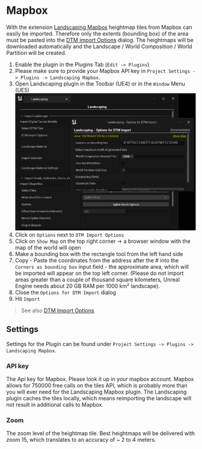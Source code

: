 # Mapbox

With the extension [Landscaping Mapbox](https://www.unrealengine.com/marketplace/en-US/product/landscaping-mapbox) heightmap tiles from Mapbox can easily be imported.
Therefore only the extents (bounding box) of the area must be pasted into the [DTM import Options](heights?id=import-area-optional) dialog. The heightmaps will be downloaded automatically and the Landscape / World Composition / World Partition will be created.  

1. Enable the plugin in the Plugins Tab (`Edit -> Plugins`)
2. Please make sure to provide your Mapbox API key in `Project Settings -> Plugins -> Landscaping Mapbox`.
3. Open Landscaping plugin in the Toolbar (UE4) or in the `Window` Menu (UE5)  
![Landscaping Mapbox](_media/ue4_landscaping_dtm_huge.jpg)  
4. Click on `Options` next to `DTM Import Options`
5. Click on `Show Map` on the top right corner -> a browser window with the map of the world will open
6. Make a bounding box with the rectangle tool from the left hand side
7. Copy - Paste the coordinates from the address after the # into the `Corners as bounding box` input field - the approximate area, which will be imported will appear on the top left corner. (Please do not import areas greater than a couple of thousand square kilometers, Unreal Engine needs about 20 GB RAM per 1000 km² landscape).
8. Close the `Options for DTM Import` dialog
9. Hit `Import`

> See also [DTM Import Options](heights?id=import-area-optional)

## Settings

Settings for the Plugin can be found under `Project Settings -> Plugins -> Landscaping Mapbox`.

### API key

The Api key for Mapbox. Please look it up in your mapbox account. Mapbox allows for 750000 free calls on the tiles API, which is probably more than you will ever need for the Landscaping Mapbox plugin. The Landscaping plugin caches the tiles locally, which means reimporting the landscape will not result in additional calls to Mapbox.

### Zoom

The zoom level of the heightmap tile. Best heightmaps will be delivered with zoom 15, which translates to an accuracy of ~ 2 to 4 meters.
